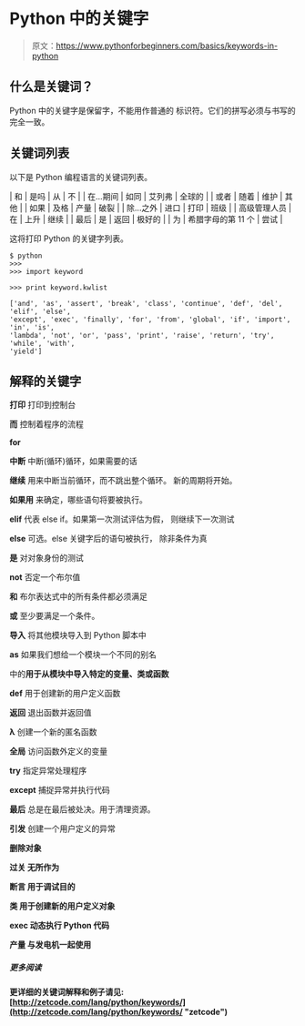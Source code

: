 # Python 中的关键字

> 原文：<https://www.pythonforbeginners.com/basics/keywords-in-python>

## 什么是关键词？

Python 中的关键字是保留字，不能用作普通的
标识符。它们的拼写必须与书写的完全一致。

## 关键词列表

以下是 Python 编程语言的关键词列表。

| 和 | 是吗 | 从 | 不 |
| 在…期间 | 如同 | 艾列弗 | 全球的 |
| 或者 | 随着 | 维护 | 其他 |
| 如果 | 及格 | 产量 | 破裂 |
| 除...之外 | 进口 | 打印 | 班级 |
| 高级管理人员 | 在 | 上升 | 继续 |
| 最后 | 是 | 返回 | 极好的 |
| 为 | 希腊字母的第 11 个 | 尝试 |

这将打印 Python 的关键字列表。

```
$ python
>>> 
>>> import keyword

>>> print keyword.kwlist

['and', 'as', 'assert', 'break', 'class', 'continue', 'def', 'del', 'elif', 'else',
'except', 'exec', 'finally', 'for', 'from', 'global', 'if', 'import', 'in', 'is',
'lambda', 'not', 'or', 'pass', 'print', 'raise', 'return', 'try', 'while', 'with',
'yield'] 
```

## 解释的关键字

**打印**
打印到控制台

**而**
控制着程序的流程

**for**

**中断**
中断(循环)循环，如果需要的话

**继续**
用来中断当前循环，而不跳出整个循环。
新的周期将开始。

**如果用**
来确定，哪些语句将要被执行。

**elif**
代表 else if。如果第一次测试评估为假，
则继续下一次测试

**else**
可选。else 关键字后的语句被执行，
除非条件为真

**是**
对对象身份的测试

**not**
否定一个布尔值

**和**
布尔表达式中的所有条件都必须满足

**或**
至少要满足一个条件。

**导入**
将其他模块导入到 Python 脚本中

**as**
如果我们想给一个模块一个不同的别名

中的**用于从模块中导入特定的变量、类或函数**

**def**
用于创建新的用户定义函数

**返回**
退出函数并返回值

**λ**
创建一个新的匿名函数

**全局**
访问函数外定义的变量

**try**
指定异常处理程序

**except**
捕捉异常并执行代码

**最后**
总是在最后被处决。用于清理资源。

**引发**
创建一个用户定义的异常

 **删除对象**

****过关**
无所作为**

****断言**
用于调试目的**

****类**
用于创建新的用户定义对象**

****exec**
动态执行 Python 代码**

****产量**
与发电机一起使用**

##### **更多阅读**

**更详细的关键词解释和例子请见:
[http://zetcode.com/lang/python/keywords/](http://zetcode.com/lang/python/keywords/ "zetcode")**
